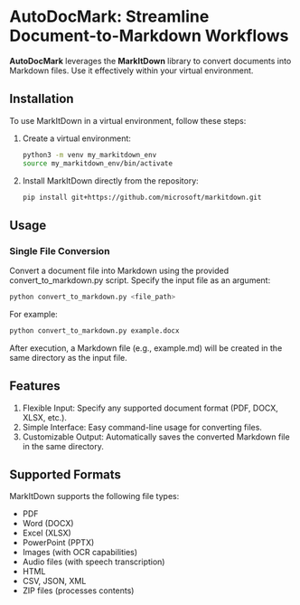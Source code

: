 # AutoDocMark: Streamline Document-to-Markdown Workflows

**AutoDocMark** leverages the **MarkItDown** library to convert documents into Markdown files. Use it effectively within your virtual environment.

## Installation

To use MarkItDown in a virtual environment, follow these steps:

1. Create a virtual environment:

   ```bash
   python3 -m venv my_markitdown_env
   source my_markitdown_env/bin/activate
    ```

2. Install MarkItDown directly from the repository:

   ```bash
   pip install git+https://github.com/microsoft/markitdown.git
    ```

## Usage

### Single File Conversion
Convert a document file into Markdown using the provided convert_to_markdown.py script. Specify the input file as an argument:

```bash
python convert_to_markdown.py <file_path>
```

For example:
```bash
python convert_to_markdown.py example.docx
```

After execution, a Markdown file (e.g., example.md) will be created in the same directory as the input file.

## Features
1. Flexible Input: Specify any supported document format (PDF, DOCX, XLSX, etc.).
2. Simple Interface: Easy command-line usage for converting files.
3. Customizable Output: Automatically saves the converted Markdown file in the same directory.

## Supported Formats

MarkItDown supports the following file types:

- PDF
- Word (DOCX)
- Excel (XLSX)
- PowerPoint (PPTX)
- Images (with OCR capabilities)
- Audio files (with speech transcription)
- HTML
- CSV, JSON, XML
- ZIP files (processes contents)

